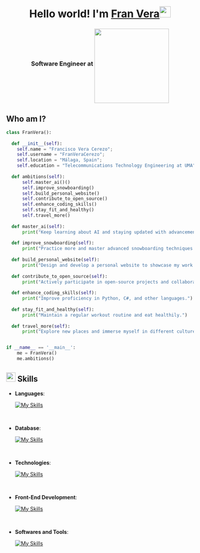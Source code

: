 <h1 align="center"> Hello world! I'm <a href="https://www.linkedin.com/in/francisco-vera-cerezo" target="_blank">
Fran Vera</a><img src = "https://raw.githubusercontent.com/MartinHeinz/MartinHeinz/master/wave.gif" width = 30px> </h1>
<h3 align="center">Software Engineer at <a href="https://www.keysight.com/us/en/home.html" target="_blank"><img src="https://www.coolscience.org/uploads/1/0/7/7/107782681/published/keysight-logo.png?1727025367" width = 200px align="middle"></a></h3> 


## Who am I?
```python
class FranVera():
    
  def __init__(self):
    self.name = "Francisco Vera Cerezo";
    self.username = "FranVeraCerezo";
    self.location = "Málaga, Spain";
    self.education = "Telecommunications Technology Engineering at UMA";
  
  def ambitions(self):
      self.master_ai()()
      self.improve_snowboarding()
      self.build_personal_website()
      self.contribute_to_open_source()
      self.enhance_coding_skills()
      self.stay_fit_and_healthy()
      self.travel_more()
  
  def master_ai(self):
      print("Keep learning about AI and staying updated with advancements.")
  
  def improve_snowboarding(self):
      print("Practice more and master advanced snowboarding techniques.")
  
  def build_personal_website(self):
      print("Design and develop a personal website to showcase my work.")
  
  def contribute_to_open_source(self):
      print("Actively participate in open-source projects and collaborations.")
  
  def enhance_coding_skills(self):
      print("Improve proficiency in Python, C#, and other languages.")
  
  def stay_fit_and_healthy(self):
      print("Maintain a regular workout routine and eat healthily.")
  
  def travel_more(self):
      print("Explore new places and immerse myself in different cultures.")


if __name__ == '__main__':
    me = FranVera()
    me.ambitions()
```
## <img src="https://media2.giphy.com/media/QssGEmpkyEOhBCb7e1/giphy.gif?cid=ecf05e47a0n3gi1bfqntqmob8g9aid1oyj2wr3ds3mg700bl&rid=giphy.gif" width ="25"><b> Skills</b>

<p align="center">
    
- **Languages**:
  
    [![My Skills](https://skillicons.dev/icons?i=cs,py,java,cpp,c)](https://skillicons.dev)

<br>

- **Database**:

   [![My Skills](https://skillicons.dev/icons?i=postgres,mysql,mongo)](https://skillicons.dev)

<br>

- **Technologies**:

    [![My Skills](https://skillicons.dev/icons?i=git,docker,kubernetes)](https://skillicons.dev) 

  
<br>   
    
- **Front-End Development**:

   [![My Skills](https://skillicons.dev/icons?i=html,css,js,ts,angular)](https://skillicons.dev)
    
<br>

- **Softwares and Tools**:

    [![My Skills](https://skillicons.dev/icons?i=visualstudio,vscode,github,stackoverflow,bitbucket,jenkins)](https://skillicons.dev)
</p>
